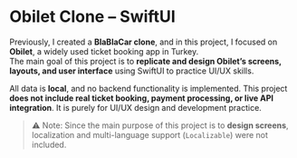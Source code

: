 # Obilet Clone – SwiftUI

Previously, I created a **BlaBlaCar clone**, and in this project, I focused on **Obilet**, a widely used ticket booking app in Turkey.  
The main goal of this project is to **replicate and design Obilet’s screens, layouts, and user interface** using SwiftUI to practice UI/UX skills.

All data is **local**, and no backend functionality is implemented. This project **does not include real ticket booking, payment processing, or live API integration**. It is purely for UI/UX design and development practice.



> ⚠️ Note: Since the main purpose of this project is to **design screens**, localization and multi-language support (`Localizable`) were not included.

